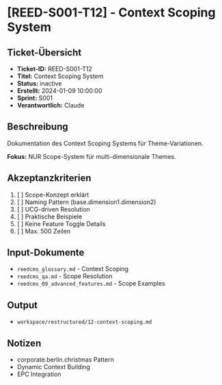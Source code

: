 # [REED-S001-T12] - Context Scoping System

## Ticket-Übersicht
- **Ticket-ID:** REED-S001-T12
- **Titel:** Context Scoping System
- **Status:** inactive
- **Erstellt:** 2024-01-09 10:00:00
- **Sprint:** S001
- **Verantwortlich:** Claude

## Beschreibung
Dokumentation des Context Scoping Systems für Theme-Variationen.

**Fokus:** NUR Scope-System für multi-dimensionale Themes.

## Akzeptanzkriterien
1. [ ] Scope-Konzept erklärt
2. [ ] Naming Pattern (base.dimension1.dimension2)
3. [ ] UCG-driven Resolution
4. [ ] Praktische Beispiele
5. [ ] Keine Feature Toggle Details
6. [ ] Max. 500 Zeilen

## Input-Dokumente
- `reedcms_glossary.md` - Context Scoping
- `reedcms_qa.md` - Scope Resolution
- `reedcms_09_advanced_features.md` - Scope Examples

## Output
- `workspace/restructured/12-context-scoping.md`

## Notizen
- corporate.berlin.christmas Pattern
- Dynamic Context Building
- EPC Integration